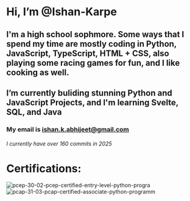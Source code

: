 # Hi, I’m @Ishan-Karpe
## I'm a high school sophmore. Some ways that I spend my time are mostly coding in Python, JavaScript, TypeScript, HTML + CSS, also playing some racing games for fun, and I like cooking as well.
## I’m currently buliding stunning Python and JavaScript Projects, and I'm learning Svelte, SQL, and Java
### My email is ishan.k.abhijeet@gmail.com
###### I currently have over 160 commits in 2025

# Certifications:
![pcep-30-02-pcep-certified-entry-level-python-progra](https://github.com/user-attachments/assets/5fa7e5a0-0400-4188-860d-b39e5b1dc360)
![pcap-31-03-pcap-certified-associate-python-programm](https://github.com/user-attachments/assets/85e60295-ffab-4040-80b4-b391dc9fe311)


<!---
Ishan-Karpe/Ishan-Karpe is a ✨ special ✨ repository because its `README.md` (this file) appears on your GitHub profile.
You can click the Preview link to take a look at your changes.
--->
